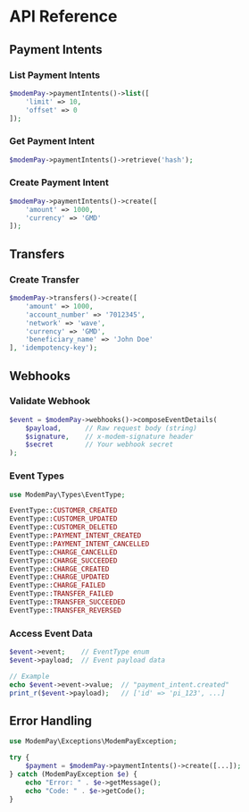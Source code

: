 # API Reference

## Payment Intents

### List Payment Intents

```php
$modemPay->paymentIntents()->list([
    'limit' => 10,
    'offset' => 0
]);
```

### Get Payment Intent

```php
$modemPay->paymentIntents()->retrieve('hash');
```

### Create Payment Intent

```php
$modemPay->paymentIntents()->create([
    'amount' => 1000,
    'currency' => 'GMD'
]);
```

## Transfers

### Create Transfer

```php
$modemPay->transfers()->create([
    'amount' => 1000,
    'account_number' => '7012345',
    'network' => 'wave',
    'currency' => 'GMD',
    'beneficiary_name' => 'John Doe'
], 'idempotency-key');
```

## Webhooks

### Validate Webhook

```php
$event = $modemPay->webhooks()->composeEventDetails(
    $payload,      // Raw request body (string)
    $signature,    // x-modem-signature header
    $secret        // Your webhook secret
);
```

### Event Types

```php
use ModemPay\Types\EventType;

EventType::CUSTOMER_CREATED
EventType::CUSTOMER_UPDATED
EventType::CUSTOMER_DELETED
EventType::PAYMENT_INTENT_CREATED
EventType::PAYMENT_INTENT_CANCELLED
EventType::CHARGE_CANCELLED
EventType::CHARGE_SUCCEEDED
EventType::CHARGE_CREATED
EventType::CHARGE_UPDATED
EventType::CHARGE_FAILED
EventType::TRANSFER_FAILED
EventType::TRANSFER_SUCCEEDED
EventType::TRANSFER_REVERSED
```

### Access Event Data

```php
$event->event;    // EventType enum
$event->payload;  // Event payload data

// Example
echo $event->event->value;  // "payment_intent.created"
print_r($event->payload);   // ['id' => 'pi_123', ...]
```

## Error Handling

```php
use ModemPay\Exceptions\ModemPayException;

try {
    $payment = $modemPay->paymentIntents()->create([...]);
} catch (ModemPayException $e) {
    echo "Error: " . $e->getMessage();
    echo "Code: " . $e->getCode();
}
```

